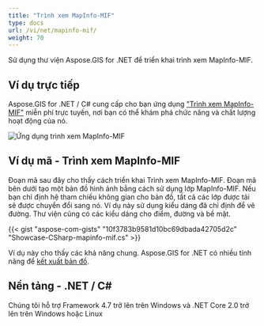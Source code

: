 ```yaml
---
title: "Trình xem MapInfo-MIF"
type: docs
url: /vi/net/mapinfo-mif/
weight: 70
---
```


Sử dụng thư viện Aspose.GIS for .NET để triển khai trình xem MapInfo-MIF.

## **Ví dụ trực tiếp**

Aspose.GIS for .NET / C# cung cấp cho bạn ứng dụng ["Trình xem MapInfo-MIF"](https://products.aspose.app/gis/viewer/mapinfo-mif) miễn phí trực tuyến, nơi bạn có thể khám phá chức năng và chất lượng hoạt động của nó.

![Ứng dụng trình xem MapInfo-MIF](viewer.png)

## **Ví dụ mã - Trình xem MapInfo-MIF**

Đoạn mã sau đây cho thấy cách triển khai Trình xem MapInfo-MIF. Đoạn mã bên dưới tạo một bản đồ hình ảnh bằng cách sử dụng lớp MapInfo-MIF. Nếu bạn chỉ định hệ tham chiếu không gian cho bản đồ, tất cả các lớp được tải sẽ được chuyển đổi sang nó.
Ví dụ này sử dụng kiểu dáng đã chỉ định để vẽ đường. Thư viện cũng có các kiểu dáng cho điểm, đường và bề mặt.

{{< gist "aspose-com-gists" "10f3783b9581d10bc69dbada42705d2c" "Showcase-CSharp-mapinfo-mif.cs" >}}

Ví dụ này cho thấy các khả năng chung. Aspose.GIS for .NET có nhiều tính năng để [kết xuất bản đồ](https://docs.aspose.com/gis/net/map-rendering/).

## **Nền tảng - .NET / C#**

Chúng tôi hỗ trợ Framework 4.7 trở lên trên Windows và .NET Core 2.0 trở lên trên Windows hoặc Linux
